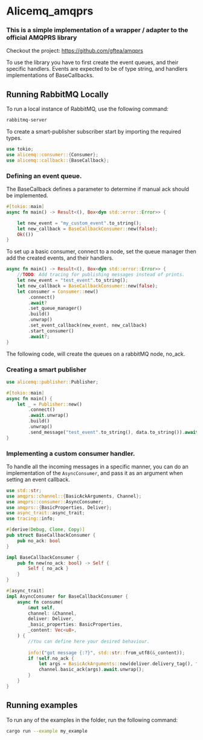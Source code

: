 # Alicemq_amqprs
### This is a simple implementation of a wrapper / adapter to the official AMQPRS library

Checkout the project: https://github.com/gftea/amqprs

To use the library you have to first create the event queues, and their specific handlers.
Events are expected to be of type string, and handlers implementations of BaseCallbacks.

## Running RabbitMQ Locally

To run a local instance of RabbitMQ, use the following command:

```zsh
rabbitmq-server
```

To create a smart-publisher subscriber start by importing the required types.
```rust
use tokio;
use alicemq::consumer::{Consumer};
use alicemq::callback::{BaseCallback};
```

### Defining an event queue.

The BaseCallback defines a parameter to determine if manual ack should be implemented.

```rust
#[tokio::main]
async fn main() -> Result<(), Box<dyn std::error::Error>> {

    let new_event = "my_custom_event".to_string();
    let new_callback = BaseCallbackConsumer::new(false);
    Ok(())
}
```

To set up a basic consumer, connect to a node, set the queue manager
then add the created events, and their handlers.

````rust
async fn main() -> Result<(), Box<dyn std::error::Error>> {
    //TODO: Add tracing for publishing messages instead of prints.
    let new_event = "test_event".to_string();
    let new_callback = BaseCallbackConsumer::new(false);
    let consumer = Consumer::new()
        .connect()
        .await?
        .set_queue_manager()
        .build()
        .unwrap()
        .set_event_callback(new_event, new_callback)
        .start_consumer()
        .await?;
}
````
The following code, will create the queues on a rabbitMQ node, no_ack.

### Creating a smart publisher
```rust
use alicemq::publisher::Publisher;

#[tokio::main]
async fn main() {
    let _ = Publisher::new()
        .connect()
        .await.unwrap()
        .build()
        .unwrap()
        .send_message("test_event".to_string(), data.to_string()).await;
}
```

### Implementing a custom consumer handler.

To handle all the incoming messages in a specific manner, you can do an implementation 
of the ```AsyncConsumer```, and pass it as an argument when setting an event callback.

```rust
use std::str;
use amqprs::channel::{BasicAckArguments, Channel};
use amqprs::consumer::AsyncConsumer;
use amqprs::{BasicProperties, Deliver};
use async_trait::async_trait;
use tracing::info;

#[derive(Debug, Clone, Copy)]
pub struct BaseCallbackConsumer {
    pub no_ack: bool
}

impl BaseCallbackConsumer {
    pub fn new(no_ack: bool) -> Self {
        Self { no_ack }
    }
}

#[async_trait]
impl AsyncConsumer for BaseCallbackConsumer {
    async fn consume(
        &mut self,
        channel: &Channel,
        deliver: Deliver,
        _basic_properties: BasicProperties,
        _content: Vec<u8>,
    ) {
        //You can define here your desired behaviour.
        
        info!("got message {:?}", std::str::from_utf8(&_content));
        if !self.no_ack {
            let args = BasicAckArguments::new(deliver.delivery_tag(), false);
            channel.basic_ack(args).await.unwrap();
        }
    }
}

```

## Running examples

To run any of the examples in the folder, run the following command:

```zsh
cargo run --example my_example
```
